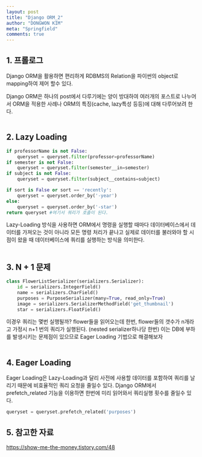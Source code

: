 ```yaml
---
layout: post
title: "Django ORM_2"
author: "DONGWON KIM"
meta: "Springfield"
comments: true
---
```


## 1. 프롤로그
Django ORM을 활용하면 편리하게 RDBMS의 Relation을 파이썬의 object로 mapping하여 
제어 할수 있다.

Django ORM은 하나의 post에서 다루기에는 양이 방대하여 여러개의 포스트로 나누어서 ORM을 적용한
사례나 ORM의 특징(cache, lazy특성 등등)에 대해 다루어보려 한다.
<br><br>

## 2. Lazy Loading 

```python
if professorName is not False:
    queryset = queryset.filter(professor=professorName)
if semester is not False:
    queryset = queryset.filter(semester__in=semester)
if subject is not False:
    queryset = queryset.filter(subject__contains=subject)

if sort is False or sort == 'recently': 
    queryset = queryset.order_by('-year')
else: 
    queryset = queryset.order_by('-star') 
return queryset #여기서 쿼리가 호출이 된다.
```
Lazy-Loading 방식을 사용하면 ORM에서 명령을 실행할 때마다 데이터베이스에서 데이터를 가져오는 것이 아니라 
모든 명령 처리가 끝나고 실제로 데이터를 불러와야 할 시점이 왔을 때 데이터베이스에 쿼리를 실행하는 방식을 의미한다.
<br><br>


## 3. N + 1 문제 
```python
class FlowerListSerializer(serializers.Serializer):
    id = serializers.IntegerField()
    name = serializers.CharField()
    purposes = PurposeSerializer(many=True, read_only=True)
    image = serializers.SerializerMethodField('get_thumbnail')
    star = serializers.FloatField()
```

이경우 쿼리는 몇번 실행될까? flower들을 읽어오는데 한번, flower들의 갯수가 n개라고 가정시
n+1 번의 쿼리가 실행된다. (nested serializer하나당 한번)
이는 DB에 부하를 발생시키는 문제점이 있으므로 Eager Loading 기법으로 해결해보자
<br><br>

## 4. Eager Loading
Eager Loading은 Lazy-Loading과 달리 사전에 사용할 데이터를 포함하여 
쿼리를 날리기 때문에 비효율적인 쿼리 요청을 줄일수 있다.
Django ORM에서 prefetch_related 기능을 이용하면 한번에 미리 읽어와서
쿼리실행 횟수를 줄일수 있다.

```python
queryset = queryset.prefetch_related('purposes')
```



## 5. 참고한 자료
https://show-me-the-money.tistory.com/48 








